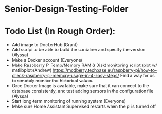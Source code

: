 # Senior-Design-Testing-Folder

# Todo List (In Rough Order):
- Add image to DockerHub (Grant)
- Add script to be able to build the container and specify the version (Alyssa)
- Make a Docker account (Everyone)
- Make Raspberry Pi Temp/Memory(RAM & Disk)monitoring script (plot w/ matlibplot)(Andrew) https://modberry.techbase.eu/raspberry-pi/how-to-check-raspberry-pi-memory-usage-in-4-easy-steps/
Find a way for us to remotely monitor the historical values.
- Once Docker Image is available, make sure that it can connect to the database consistently, and test adding sensors in the configuration file (Alyssa)
- Start long-term monitoring of running system (Everyone)
- Make sure Home Assistant Supervised restarts when the pi is turned off 

